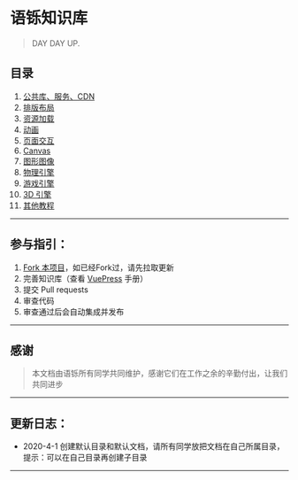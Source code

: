 # 语铄知识库

> DAY DAY UP.


## 目录
1. [公共库、服务、CDN](/common/)
2. [排版布局](/view/)
3. [资源加载](/resources/)
4. [动画](/animation/)
5. [页面交互](/page-control/)
6. [Canvas](/canvas/)
7. [图形图像](/graphic/)
8. [物理引擎](/physics-engine/)
9. [游戏引擎](/game-engine/)
10. [3D 引擎](/3d-engine/)
11. [其他教程](/tutorial/)

---

## 参与指引：
1. [Fork 本项目](https://github.com/liuyami/ys-wiki)，如已经Fork过，请先拉取更新
2. 完善知识库（查看 [VuePress](https://www.vuepress.cn/) 手册）
3. 提交 Pull requests
4. 审查代码
5. 审查通过后会自动集成并发布

---

## 感谢
> 本文档由语铄所有同学共同维护，感谢它们在工作之余的辛勤付出，让我们共同进步

---

## 更新日志：
- 2020-4-1 创建默认目录和默认文档，请所有同学放把文档在自己所属目录，提示：可以在自己目录再创建子目录

---
